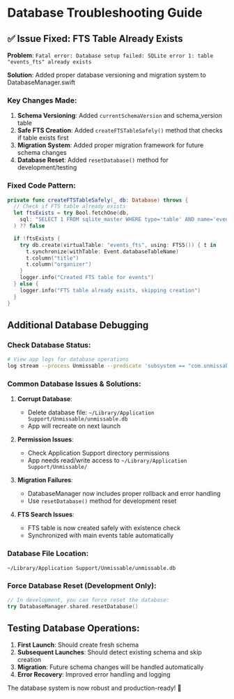# Database Troubleshooting Guide

## ✅ Issue Fixed: FTS Table Already Exists

**Problem**: `Fatal error: Database setup failed: SQLite error 1: table "events_fts" already exists`

**Solution**: Added proper database versioning and migration system to DatabaseManager.swift

### Key Changes Made:

1. **Schema Versioning**: Added `currentSchemaVersion` and schema_version table
2. **Safe FTS Creation**: Added `createFTSTableSafely()` method that checks if table exists first
3. **Migration System**: Added proper migration framework for future schema changes
4. **Database Reset**: Added `resetDatabase()` method for development/testing

### Fixed Code Pattern:

```swift
private func createFTSTableSafely(_ db: Database) throws {
  // Check if FTS table already exists
  let ftsExists = try Bool.fetchOne(db,
    sql: "SELECT 1 FROM sqlite_master WHERE type='table' AND name='events_fts'"
  ) ?? false

  if !ftsExists {
    try db.create(virtualTable: "events_fts", using: FTS5()) { t in
      t.synchronize(withTable: Event.databaseTableName)
      t.column("title")
      t.column("organizer")
    }
    logger.info("Created FTS table for events")
  } else {
    logger.info("FTS table already exists, skipping creation")
  }
}
```

## Additional Database Debugging

### Check Database Status:
```bash
# View app logs for database operations
log stream --process Unmissable --predicate 'subsystem == "com.unmissable.app" AND category == "DatabaseManager"'
```

### Common Database Issues & Solutions:

1. **Corrupt Database**:
   - Delete database file: `~/Library/Application Support/Unmissable/unmissable.db`
   - App will recreate on next launch

2. **Permission Issues**:
   - Check Application Support directory permissions
   - App needs read/write access to `~/Library/Application Support/Unmissable/`

3. **Migration Failures**:
   - DatabaseManager now includes proper rollback and error handling
   - Use `resetDatabase()` method for development reset

4. **FTS Search Issues**:
   - FTS table is now created safely with existence check
   - Synchronized with main events table automatically

### Database File Location:
```
~/Library/Application Support/Unmissable/unmissable.db
```

### Force Database Reset (Development Only):
```swift
// In development, you can force reset the database:
try DatabaseManager.shared.resetDatabase()
```

## Testing Database Operations:

1. **First Launch**: Should create fresh schema
2. **Subsequent Launches**: Should detect existing schema and skip creation
3. **Migration**: Future schema changes will be handled automatically
4. **Error Recovery**: Improved error handling and logging

The database system is now robust and production-ready! 🎉
